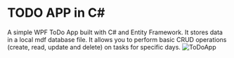 # TODO APP in C#
A simple WPF ToDo App built with C# and Entity Framework.
It stores data in a local mdf database file. It allows you to perform basic CRUD operations (create, read, update and delete) on tasks for specific days.
![ToDoApp](https://github.com/user-attachments/assets/8fe3d65b-b2f4-488d-80b1-2c30d5f32305)

